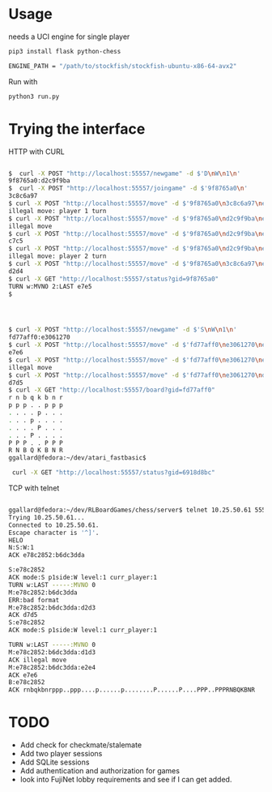#  Usage

needs a UCI engine for single player

```bash
pip3 install flask python-chess

ENGINE_PATH = "/path/to/stockfish/stockfish-ubuntu-x86-64-avx2"

```
Run with 
```bash
python3 run.py
```


# Trying the interface 

HTTP with CURL
```bash

$  curl -X POST "http://localhost:55557/newgame" -d $'D\nW\n1\n'
9f8765a0:d2c9f9ba
$  curl -X POST "http://localhost:55557/joingame" -d $'9f8765a0\n'
3c8c6a97
$ curl -X POST "http://localhost:55557/move" -d $'9f8765a0\n3c8c6a97\ne2ef\n'
illegal move: player 1 turn
$ curl -X POST "http://localhost:55557/move" -d $'9f8765a0\nd2c9f9ba\ne2ef\n'
illegal move
$ curl -X POST "http://localhost:55557/move" -d $'9f8765a0\nd2c9f9ba\ne2e4\n'
c7c5
$ curl -X POST "http://localhost:55557/move" -d $'9f8765a0\nd2c9f9ba\ne7e5\n'
illegal move: player 2 turn
$ curl -X POST "http://localhost:55557/move" -d $'9f8765a0\n3c8c6a97\ne7e5\n'
d2d4
$ curl -X GET "http://localhost:55557/status?gid=9f8765a0"
TURN w:MVNO 2:LAST e7e5
$




$ curl -X POST "http://localhost:55557/newgame" -d $'S\nW\n1\n'
fd77aff0:e3061270
$ curl -X POST "http://localhost:55557/move" -d $'fd77aff0\ne3061270\ne2e4\n'
e7e6
$ curl -X POST "http://localhost:55557/move" -d $'fd77aff0\ne3061270\ne1e4\n'
illegal move
$ curl -X POST "http://localhost:55557/move" -d $'fd77aff0\ne3061270\nd2d3\n'
d7d5
$ curl -X GET "http://localhost:55557/board?gid=fd77aff0"
r n b q k b n r
p p p . . p p p
. . . . p . . .
. . . p . . . .
. . . . P . . .
. . . P . . . .
P P P . . P P P
R N B Q K B N R
ggallard@fedora:~/dev/atari_fastbasic$

 curl -X GET "http://localhost:55557/status?gid=6918d8bc"

```
TCP with telnet

```bash

ggallard@fedora:~/dev/RLBoardGames/chess/server$ telnet 10.25.50.61 55558
Trying 10.25.50.61...
Connected to 10.25.50.61.
Escape character is '^]'.
HELO
N:S:W:1
ACK e78c2852:b6dc3dda

S:e78c2852
ACK mode:S p1side:W level:1 curr_player:1
TURN w:LAST -----:MVNO 0 
M:e78c2852:b6dc3dda
ERR:bad format
M:e78c2852:b6dc3dda:d2d3
ACK d7d5
S:e78c2852
ACK mode:S p1side:W level:1 curr_player:1

TURN w:LAST -----:MVNO 0 
M:e78c2852:b6dc3dda:d1d3
ACK illegal move
M:e78c2852:b6dc3dda:e2e4
ACK e7e6
B:e78c2852
ACK rnbqkbnrppp..ppp....p......p........P......P....PPP..PPPRNBQKBNR

```

# TODO
* Add check for checkmate/stalemate
* Add two player sessions
* Add SQLite sessions
* Add authentication and authorization for games
* look into FujiNet lobby requirements and see if I can get added.





